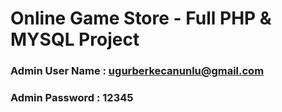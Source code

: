 # Online Game Store - Full PHP & MYSQL Project

### Admin User Name : ugurberkecanunlu@gmail.com

### Admin Password : 12345
